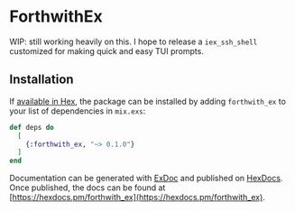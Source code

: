# ForthwithEx

WIP: still working heavily on this. I hope to release a `iex_ssh_shell` customized for making quick and easy TUI prompts. 

## Installation

If [available in Hex](https://hex.pm/docs/publish), the package can be installed
by adding `forthwith_ex` to your list of dependencies in `mix.exs`:

```elixir
def deps do
  [
    {:forthwith_ex, "~> 0.1.0"}
  ]
end
```

Documentation can be generated with [ExDoc](https://github.com/elixir-lang/ex_doc)
and published on [HexDocs](https://hexdocs.pm). Once published, the docs can
be found at [https://hexdocs.pm/forthwith_ex](https://hexdocs.pm/forthwith_ex).

